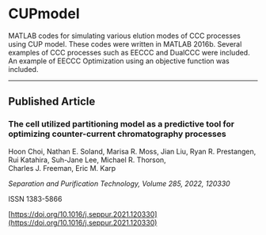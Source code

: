 # CUPmodel
MATLAB codes for simulating various elution modes of CCC processes using CUP model.
These codes were written in MATLAB 2016b. 
Several examples of CCC processes such as EECCC and DualCCC were included.
An example of EECCC Optimization using an objective function was included. 

* * *

## Published Article

### The cell utilized partitioning model as a predictive tool for optimizing counter-current chromatography processes

Hoon Choi, Nathan E. Soland, Marisa R. Moss, Jian Liu, Ryan R. Prestangen, Rui Katahira, Suh-Jane Lee, Michael R. Thorson,  
Charles J. Freeman, Eric M. Karp

*Separation and Purification Technology, Volume 285, 2022, 120330*

ISSN 1383-5866

[https://doi.org/10.1016/j.seppur.2021.120330](https://doi.org/10.1016/j.seppur.2021.120330)
